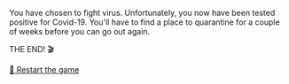 You have chosen to fight virus. Unfortunately, you now have been tested positive for Covid-19. You'll have to find a
place to quarantine for a couple of weeks before you can go out again.

THE END! 🎬

[🔄 Restart the game](../begin-journey.md)
